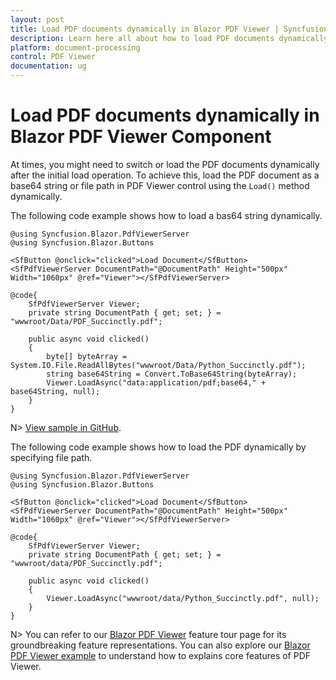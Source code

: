 ```yaml
---
layout: post
title: Load PDF documents dynamically in Blazor PDF Viewer | Syncfusion
description: Learn here all about how to load PDF documents dynamically in Syncfusion Blazor PDF Viewer component and more.
platform: document-processing
control: PDF Viewer
documentation: ug
---
```


# Load PDF documents dynamically in Blazor PDF Viewer Component

At times, you might need to switch or load the PDF documents dynamically after the initial load operation. To achieve this, load the PDF document as a base64 string or file path in PDF Viewer control using the `Load()` method dynamically.

The following code example shows how to load a bas64 string dynamically.

```cshtml
@using Syncfusion.Blazor.PdfViewerServer
@using Syncfusion.Blazor.Buttons

<SfButton @onclick="clicked">Load Document</SfButton>
<SfPdfViewerServer DocumentPath="@DocumentPath" Height="500px" Width="1060px" @ref="Viewer"></SfPdfViewerServer>

@code{
    SfPdfViewerServer Viewer;
    private string DocumentPath { get; set; } = "wwwroot/Data/PDF_Succinctly.pdf";

    public async void clicked()
    {
        byte[] byteArray = System.IO.File.ReadAllBytes("wwwroot/Data/Python_Succinctly.pdf");
        string base64String = Convert.ToBase64String(byteArray);
        Viewer.LoadAsync("data:application/pdf;base64," + base64String, null);
    }
}
```
N> [View sample in GitHub](https://github.com/SyncfusionExamples/blazor-pdf-viewer-classic-examples/tree/master/Load%20and%20Save/LoadAsync).

The following code example shows how to load the PDF dynamically by specifying file path.

```cshtml
@using Syncfusion.Blazor.PdfViewerServer
@using Syncfusion.Blazor.Buttons

<SfButton @onclick="clicked">Load Document</SfButton>
<SfPdfViewerServer DocumentPath="@DocumentPath" Height="500px" Width="1060px" @ref="Viewer"></SfPdfViewerServer>

@code{
    SfPdfViewerServer Viewer;
    private string DocumentPath { get; set; } = "wwwroot/data/PDF_Succinctly.pdf";

    public async void clicked()
    {
        Viewer.LoadAsync("wwwroot/data/Python_Succinctly.pdf", null);
    }
}
```

N> You can refer to our [Blazor PDF Viewer]() feature tour page for its groundbreaking feature representations. You can also explore our [Blazor PDF Viewer example](https://document.syncfusion.com/demos/pdf-viewer/blazor-server/pdf-viewer/default-functionalities?theme=bootstrap5) to understand how to explains core features of PDF Viewer.